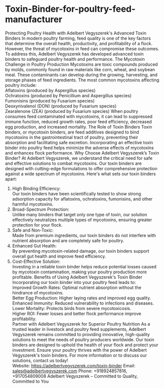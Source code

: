 # Toxin-Binder-for-poultry-feed-manufacturer
Protecting Poultry Health with Adelbert Vegyszerek's Advanced Toxin Binders
In modern poultry farming, feed quality is one of the key factors that determine the overall health, productivity, and profitability of a flock. However, the threat of mycotoxins in feed can compromise these outcomes. To address this, Adelbert Vegyszerek has developed advanced toxin binders to safeguard poultry health and performance.
The Mycotoxin Challenge in Poultry Production
Mycotoxins are toxic compounds produced by molds, commonly found in raw materials like corn, wheat, and soybean meal. These contaminants can develop during the growing, harvesting, and storage phases of feed ingredients. The most common mycotoxins affecting poultry include:  
Aflatoxins (produced by Aspergillus species)  
Ochratoxins (produced by Penicillium and Aspergillus species)  
Fumonisins (produced by Fusarium species)  
Deoxynivalenol (DON) (produced by Fusarium species)  
Zearalenone (ZEA) (produced by Fusarium species) 
When poultry consumes feed contaminated with mycotoxins, it can lead to suppressed immune function, reduced growth rates, poor feed efficiency, decreased egg production, and increased mortality.
The Role of Toxin Binders
Toxin binders, or mycotoxin binders, are feed additives designed to bind mycotoxins in the gastrointestinal tract of poultry, preventing their absorption and facilitating safe excretion. Incorporating an effective toxin binder into poultry feed helps minimize the adverse effects of mycotoxins and enhances flock performance.
Why Choose Adelbert Vegyszerek’s Toxin Binder?
At Adelbert Vegyszerek, we understand the critical need for safe and effective solutions to combat mycotoxins. Our toxin binders are designed with cutting-edge formulations to offer comprehensive protection against a wide spectrum of mycotoxins. Here's what sets our toxin binders apart:
1. High Binding Efficiency:  
   Our toxin binders have been scientifically tested to show strong adsorption capacity for aflatoxins, ochratoxins, fumonisins, and other harmful mycotoxins.
2. Broad-Spectrum Protection:  
   Unlike many binders that target only one type of toxin, our solution effectively neutralizes multiple types of mycotoxins, ensuring greater protection for your flock.
3. Safe and Non-Toxic:  
   Made from premium ingredients, our toxin binders do not interfere with nutrient absorption and are completely safe for poultry.
4. Enhanced Gut Health:  
   By preventing mycotoxin-related damage, our toxin binders support overall gut health and improve feed efficiency.
5. Cost-Effective Solution:  
   Investing in a reliable toxin binder helps reduce potential losses caused by mycotoxin contamination, making your poultry production more profitable.
Benefits of Using Adelbert Vegyszerek's Toxin Binder
Incorporating our toxin binder into your poultry feed leads to:  
Improved Growth Rates:  Optimal nutrient absorption without the hindrance of mycotoxins.  
Better Egg Production: Higher laying rates and improved egg quality.  
Enhanced Immunity:  Reduced vulnerability to infections and diseases.  
Lower Mortality: Protects birds from severe mycotoxicosis.  
Higher ROI: Fewer losses and better flock performance improve profitability.  
Partner with Adelbert Vegyszerek for Superior Poultry Nutrition
As a trusted leader in livestock and poultry feed supplements, Adelbert Vegyszerek remains committed to providing innovative, high-quality solutions to meet the needs of poultry producers worldwide. Our toxin binders are designed to uphold the health of your flock and protect your investment.
Ensure your poultry thrives with the power of Adelbert Vegyszerek's toxin binders.
For more information or to discuss our solutions, contact us today!  
Website: https://adelbertvegyszerek.com/toxin-binder 
Email:  sales@adelbertvegyszerek.com
Phone:   +918924857816, +917054809008
Adelbert Vegyszerek – Committed to Quality, Committed to You
